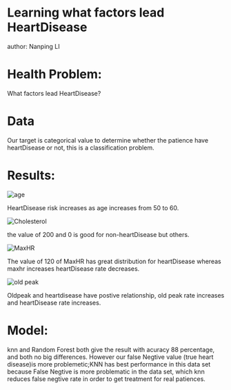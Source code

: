 # Learning what factors lead HeartDisease
author: Nanping LI

# Health Problem:
What factors lead HeartDisease?

# Data
Our target is categorical value to determine whether the patience have heartDisease or not, this is a classification problem.

# Results:

![age](https://user-images.githubusercontent.com/79428800/186811573-8c95a056-2b87-4912-bcfb-d07f6bf2e371.png)

HeartDisease risk increases as age increases from 50 to 60.


![Cholesterol](https://user-images.githubusercontent.com/79428800/186811637-b33a5e50-cb3a-43a7-ab13-935751a5eb5f.png)

the value of 200 and 0 is good for non-heartDisease but others.

![MaxHR](https://user-images.githubusercontent.com/79428800/186811664-19c42755-6fc6-48f9-8c91-87dec7f269ce.png)

The value of 120 of MaxHR has great distribution for heartDisease whereas maxhr increases heartDisease rate decreases.

![old peak](https://user-images.githubusercontent.com/79428800/186811676-4185497b-5161-4df2-ba07-422e42377d30.png)

Oldpeak and heartdisease have postive relationship, old peak rate increases and heartDisease rate increases.








# Model:
knn and Random Forest both give the result with acuracy 88 percentage, and both no big differences. However our false Negtive value (true heart disease)is more problemetic;KNN has best performance in this data set because False Negtive is more problematic in the data set, which knn reduces false negtive rate in order to get treatment for real patiences. 

